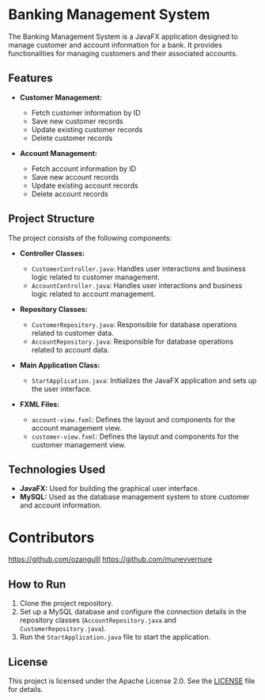 # Banking Management System

The Banking Management System is a JavaFX application designed to manage customer and account information for a bank. It provides functionalities for managing customers and their associated accounts.

## Features

- **Customer Management:**
  - Fetch customer information by ID
  - Save new customer records
  - Update existing customer records
  - Delete customer records

- **Account Management:**
  - Fetch account information by ID
  - Save new account records
  - Update existing account records
  - Delete account records

## Project Structure

The project consists of the following components:

- **Controller Classes:** 
  - `CustomerController.java`: Handles user interactions and business logic related to customer management.
  - `AccountController.java`: Handles user interactions and business logic related to account management.
  
- **Repository Classes:**
  - `CustomerRepository.java`: Responsible for database operations related to customer data.
  - `AccountRepository.java`: Responsible for database operations related to account data.

- **Main Application Class:**
  - `StartApplication.java`: Initializes the JavaFX application and sets up the user interface.

- **FXML Files:**
  - `account-view.fxml`: Defines the layout and components for the account management view.
  - `customer-view.fxml`: Defines the layout and components for the customer management view.

## Technologies Used

- **JavaFX:** Used for building the graphical user interface.
- **MySQL:** Used as the database management system to store customer and account information.
  
# Contributors
https://github.com/ozangulll
https://github.com/munevvernure
## How to Run

1. Clone the project repository.
2. Set up a MySQL database and configure the connection details in the repository classes (`AccountRepository.java` and `CustomerRepository.java`).
3. Run the `StartApplication.java` file to start the application.

## License

This project is licensed under the Apache License 2.0. See the [LICENSE](LICENSE) file for details.

